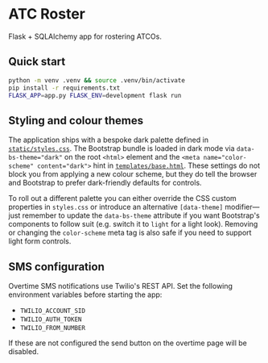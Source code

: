 # ATC Roster

Flask + SQLAlchemy app for rostering ATCOs.

## Quick start
```bash
python -m venv .venv && source .venv/bin/activate
pip install -r requirements.txt
FLASK_APP=app.py FLASK_ENV=development flask run
```

## Styling and colour themes

The application ships with a bespoke dark palette defined in
[`static/styles.css`](static/styles.css). The Bootstrap bundle is loaded in
dark mode via `data-bs-theme="dark"` on the root `<html>` element and the
`<meta name="color-scheme" content="dark">` hint in
[`templates/base.html`](templates/base.html). These settings do not block you
from applying a new colour scheme, but they do tell the browser and Bootstrap
to prefer dark-friendly defaults for controls.

To roll out a different palette you can either override the CSS custom
properties in `styles.css` or introduce an alternative `[data-theme]`
modifier—just remember to update the `data-bs-theme` attribute if you want
Bootstrap's components to follow suit (e.g. switch it to `light` for a light
look). Removing or changing the `color-scheme` meta tag is also safe if you
need to support light form controls.

## SMS configuration

Overtime SMS notifications use Twilio's REST API. Set the following environment variables before starting the app:

* `TWILIO_ACCOUNT_SID`
* `TWILIO_AUTH_TOKEN`
* `TWILIO_FROM_NUMBER`

If these are not configured the send button on the overtime page will be disabled.
